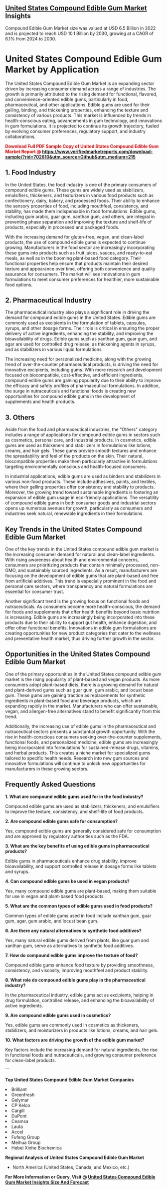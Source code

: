 <h2><a href="https://www.verifiedmarketreports.com/download-sample/?rid=702610&amp;utm_source=Github&amp;utm_medium=215" target="_blank">United States Compound Edible Gum Market</a> Insights</h2><p>Compound Edible Gum Market size was valued at USD 6.5 Billion in 2022 and is projected to reach USD 10.1 Billion by 2030, growing at a CAGR of 6.1% from 2024 to 2030.</p><p><h1>United States Compound Edible Gum Market by Application</h1><p>The United States Compound Edible Gum Market is an expanding sector driven by increasing consumer demand across a range of industries. The growth is primarily attributed to the rising demand for functional, flavored, and convenience-oriented edible gums, particularly in food, pharmaceutical, and other applications. Edible gums are used for their gelling, binding, and thickening properties, enhancing the texture and consistency of various products. This market is influenced by trends in health-conscious eating, advancements in gum technology, and innovations in gum formulations. It is projected to continue its growth trajectory, fueled by evolving consumer preferences, regulatory support, and industry collaborations.</p><p><strong><p><span class=""><span style="color: #ff0000;"><strong>Download Full PDF Sample Copy of United States Compound Edible Gum Market Report</strong> @ </span><a href="https://www.verifiedmarketreports.com/download-sample/?rid=702610&amp;utm_source=Github&amp;utm_medium=215" target="_blank">https://www.verifiedmarketreports.com/download-sample/?rid=702610&amp;utm_source=Github&amp;utm_medium=215</a></span></p></strong></p><h2>1. Food Industry</h2><p>In the United States, the food industry is one of the primary consumers of compound edible gums. These gums are widely used as stabilizers, emulsifiers, thickeners, and texturizers in various food products such as confectionery, dairy, bakery, and processed foods. Their ability to enhance the sensory properties of food, including mouthfeel, consistency, and stability, has made them indispensable in food formulations. Edible gums, including gum arabic, guar gum, xanthan gum, and others, are integral in preventing phase separation and improving the texture and shelf-life of products, especially in processed and packaged foods.</p><p>With the increasing demand for gluten-free, vegan, and clean-label products, the use of compound edible gums is expected to continue growing. Manufacturers in the food sector are increasingly incorporating these gums into products such as fruit juices, sauces, and ready-to-eat meals, as well as in the booming plant-based food category. Their functional properties help ensure that products maintain their desired texture and appearance over time, offering both convenience and quality assurance for consumers. The market will see innovations in gum formulations to meet consumer preferences for healthier, more sustainable food options.</p><h2>2. Pharmaceutical Industry</h2><p>The pharmaceutical industry also plays a significant role in driving the demand for compound edible gums in the United States. Edible gums are commonly used as excipients in the formulation of tablets, capsules, syrups, and other dosage forms. Their role is critical in ensuring the proper delivery of active ingredients, enhancing the stability, and improving the bioavailability of drugs. Edible gums such as xanthan gum, guar gum, and agar are used for controlled drug release, as thickening agents in syrups, and as stabilizers in various liquid formulations.</p><p>The increasing need for personalized medicine, along with the growing trend of over-the-counter pharmaceutical products, is driving the need for innovative excipients, including gums. With more research and development focused on biocompatible, cost-effective, and efficient ingredients, compound edible gums are gaining popularity due to their ability to improve the efficacy and safety profiles of pharmaceutical formulations. In addition, the surge in nutraceuticals and functional foods is creating new opportunities for compound edible gums in the development of supplements and health products.</p><h2>3. Others</h2><p>Aside from the food and pharmaceutical industries, the "Others" category includes a range of applications for compound edible gums in sectors such as cosmetics, personal care, and industrial products. In cosmetics, edible gums are used as thickeners and stabilizers in formulations like lotions, creams, and hair gels. These gums provide smooth textures and enhance the spreadability and feel of the products on the skin. Their natural, biocompatible properties make them particularly attractive in formulations targeting environmentally conscious and health-focused consumers.</p><p>In industrial applications, edible gums are used as binders and stabilizers in various non-food products. These include adhesives, paints, and textiles, where their gelling properties offer consistency and stability to products. Moreover, the growing trend toward sustainable ingredients is fostering an expansion of edible gum usage in eco-friendly applications. The versatility of compound edible gums in both consumer goods and industrial sectors opens up numerous avenues for growth, particularly as consumers and industries seek natural, renewable ingredients in their formulations.</p><h2>Key Trends in the United States Compound Edible Gum Market</h2><p>One of the key trends in the United States compound edible gum market is the increasing consumer demand for natural and clean-label ingredients. With rising awareness about health and environmental concerns, consumers are prioritizing products that contain minimally processed, non-GMO, and sustainably sourced ingredients. As a result, manufacturers are focusing on the development of edible gums that are plant-based and free from artificial additives. This trend is especially prominent in the food and personal care sectors, where transparency and natural formulations are essential for consumer trust.</p><p>Another significant trend is the growing focus on functional foods and nutraceuticals. As consumers become more health-conscious, the demand for foods and supplements that offer health benefits beyond basic nutrition is increasing. Edible gums are increasingly being incorporated into these products due to their ability to support gut health, enhance digestion, and offer other functional benefits. Innovations in edible gum formulations are creating opportunities for new product categories that cater to the wellness and preventative health market, thus driving further growth in the sector.</p><h2>Opportunities in the United States Compound Edible Gum Market</h2><p>One of the primary opportunities in the United States compound edible gum market is the rising popularity of plant-based and vegan products. As more consumers adopt plant-based diets, there is a growing demand for natural and plant-derived gums such as guar gum, gum arabic, and locust bean gum. These gums are gaining traction as replacements for synthetic ingredients in plant-based food and beverage products, which are expanding rapidly in the market. Manufacturers who can offer sustainable, vegan, and allergen-free alternatives stand to benefit significantly from this trend.</p><p>Additionally, the increasing use of edible gums in the pharmaceutical and nutraceutical sectors presents a substantial growth opportunity. With the rise in health-conscious consumers seeking over-the-counter supplements, functional foods, and personalized medicine, edible gums are increasingly being incorporated into formulations for sustained-release drugs, vitamins, and herbal products. This creates a niche market for specialized gums tailored to specific health needs. Research into new gum sources and innovative formulations will continue to unlock new opportunities for manufacturers in these growing sectors.</p><h2>Frequently Asked Questions</h2><p><strong>1. What are compound edible gums used for in the food industry?</strong></p><p>Compound edible gums are used as stabilizers, thickeners, and emulsifiers to improve the texture, consistency, and shelf-life of food products.</p><p><strong>2. Are compound edible gums safe for consumption?</strong></p><p>Yes, compound edible gums are generally considered safe for consumption and are approved by regulatory authorities such as the FDA.</p><p><strong>3. What are the key benefits of using edible gums in pharmaceutical products?</strong></p><p>Edible gums in pharmaceuticals enhance drug stability, improve bioavailability, and support controlled release in dosage forms like tablets and syrups.</p><p><strong>4. Can compound edible gums be used in vegan products?</strong></p><p>Yes, many compound edible gums are plant-based, making them suitable for use in vegan and plant-based food products.</p><p><strong>5. What are the common types of edible gums used in food products?</strong></p><p>Common types of edible gums used in food include xanthan gum, guar gum, agar, gum arabic, and locust bean gum.</p><p><strong>6. Are there any natural alternatives to synthetic food additives?</strong></p><p>Yes, many natural edible gums derived from plants, like guar gum and xanthan gum, serve as alternatives to synthetic food additives.</p><p><strong>7. How do compound edible gums improve the texture of food?</strong></p><p>Compound edible gums enhance food texture by providing smoothness, consistency, and viscosity, improving mouthfeel and product stability.</p><p><strong>8. What role do compound edible gums play in the pharmaceutical industry?</strong></p><p>In the pharmaceutical industry, edible gums act as excipients, helping in drug formulation, controlled release, and enhancing the bioavailability of active ingredients.</p><p><strong>9. Are compound edible gums used in cosmetics?</strong></p><p>Yes, edible gums are commonly used in cosmetics as thickeners, stabilizers, and moisturizers in products like lotions, creams, and hair gels.</p><p><strong>10. What factors are driving the growth of the edible gum market?</strong></p><p>Key factors include the increasing demand for natural ingredients, the rise in functional foods and nutraceuticals, and growing consumer preference for clean-label products.</p>```</p><p><strong>Top United States Compound Edible Gum Market Companies</strong></p><div data-test-id=""><p><li>Brilliant</li><li> Greenfresh</li><li> Gelymar</li><li> CP Kelco</li><li> Cargill</li><li> DuPont</li><li> Ceamsa</li><li> Lauta</li><li> Accel</li><li> Fufeng Group</li><li> Meihua Group</li><li> Hebei Xinhe Biochemica</li></p><div><strong>Regional Analysis of&nbsp;United States Compound Edible Gum Market</strong></div><ul><li dir="ltr"><p dir="ltr">North America&nbsp;(United States, Canada, and Mexico, etc.)</p></li></ul><p><strong>For More Information or Query, Visit @&nbsp;</strong><strong><a href="https://www.verifiedmarketreports.com/product/compound-edible-gum-market/?utm_source=Github&amp;utm_medium=215" target="_blank">United States Compound Edible Gum Market Insights Size And Forecast</a></strong></p></div>
